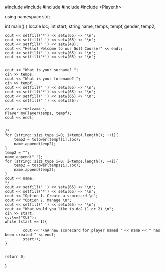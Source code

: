 #include <iostream>
#include <iomanip>
#include <string>
#include <locale>
#include <Player.h>


using namespace std;

int main()
{
    locale loc;
    int start;
    string name, temps, tempf, gender, temp2;

    cout << setfill('*') << setw(65) << '\n';
    cout << setfill(' ') << setw(65) << '\n';
    cout << setfill(' ') << setw(48);
    cout << "Hello! Welcome to our Golf Course!" << endl;
    cout << setfill(' ') << setw(65) << '\n';
    cout << setfill('*') << setw(65) << '\n';


    cout << "What is your surname? ";
    cin >> temps;
    cout << "What is your forename? ";
    cin >> tempf;
    cout << setfill(' ') << setw(65) << '\n';
    cout << setfill('*') << setw(65) << '\n';
    cout << setfill(' ') << setw(65) << '\n';
    cout << setfill(' ') << setw(26);

    cout << "Welcome ";
    Player myPlayer(temps, tempf);
    cout << endl;


    /*
    for (string::size_type i=0; i<tempf.length(); ++i){
        temp2 = tolower(tempf[i],loc);
        name.append(temp2);
    }
    temp2 = "";
    name.append(" ");
    for (string::size_type i=0; i<temps.length(); ++i){
        temp2 = tolower(temps[i],loc);
        name.append(temp2);
    }
    cout << name;
    */
    cout << setfill(' ') << setw(65) << '\n';
    cout << setfill('*') << setw(65) << '\n';
    cout << "Option 1. Create a scorecard \n";
    cout << "Option 2. Manage \n";
    cout << setfill(' ') << setw(65) << '\n';
    cout << "What would you like to do? (1 or 2) \n";
    cin >> start;
    system("CLS");
    while (start == 1){

            cout << "\nA new scorecard for player named " << name << " has been created!" << endl;
            start++;
    }


    return 0;

}
